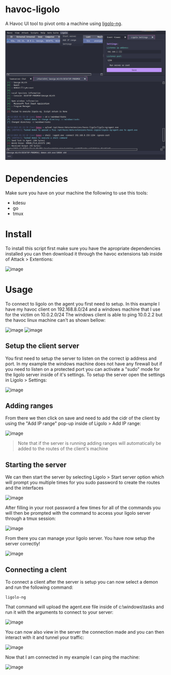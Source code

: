 # havoc-ligolo
A Havoc UI tool to pivot onto a machine using [ligolo-ng](https://github.com/Nicocha30/ligolo-ng).

![image](https://raw.githubusercontent.com/p4p1/havoc-ligolo/main/havoc-ligolo.png)

# Dependencies
Make sure you have on your machine the following to use this tools:
 - kdesu
 - go
 - tmux

# Install
To install this script first make sure you have the apropriate dependencies installed
you can then download it through the havoc extensions tab inside of Attack > Extentions:

![image](https://github.com/p4p1/havoc-ligolo/assets/19672114/d3b5fdd2-9f02-40d4-a092-a1557c12efe4)

# Usage
To connect to ligolo on the agent you first need to setup. In this example I have
my havoc client on 192.168.8.0/24 and a windows machine that I use for the victim on
10.0.2.0/24 The windows client is able to ping 10.0.2.2 but the havoc linux machine
can't as shown bellow:

![image](https://github.com/p4p1/havoc-ligolo/assets/19672114/1ca8393e-2529-4d3b-9d21-914da95c77f8)
![image](https://github.com/p4p1/havoc-ligolo/assets/19672114/fa7992e2-a521-4e84-a196-ff1da070825b)

## Setup the client server

You first need to setup the server to listen on the correct ip address and port.
In my example the windows machine does not have any firewall but if you need to listen
on a protected port you can activate a "sudo" mode for the ligolo server inside of it's
settings. To setup the server open the settings in Ligolo > Settings:

![image](https://github.com/p4p1/havoc-ligolo/assets/19672114/bcda118e-3bd3-46ca-85f0-49050a586bff)

## Adding ranges

From there we then click on save and need to add the cidr of the client by using
the "Add IP range" pop-up inside of Ligolo > Add IP range:

![image](https://github.com/p4p1/havoc-ligolo/assets/19672114/eefe1325-b89d-4f63-a7ac-13696e9f7060)

> Note that if the server is running adding ranges will automatically be added to
> the routes of the client's machine

## Starting the server

We can then start the server by selecting Ligolo > Start server option which will
prompt you multiple times for you sudo password to create the routes and the interfaces

![image](https://github.com/p4p1/havoc-ligolo/assets/19672114/3a5f8d97-5d1c-446e-ba12-a2d019bec9aa)

After filling in your root password a few times for all of the commands you will then be
prompted with the command to access your ligolo server through a tmux session:

![image](https://github.com/p4p1/havoc-ligolo/assets/19672114/9cdc566a-a799-4c74-81bc-b84132c46232)

From there you can manage your ligolo server. You have now setup the server correctly!

![image](https://github.com/p4p1/havoc-ligolo/assets/19672114/bccfbfb4-4f77-40dd-b904-1b728843153d)

## Connecting a clent

To connect a client after the server is setup you can now select a demon and run the following command:
```
ligolo-ng
```
That command will upload the agent.exe file inside of c:\windows\tasks and run it with the arguments
to connect to your server:

![image](https://github.com/p4p1/havoc-ligolo/assets/19672114/74475282-d364-4751-929a-9060b0f5677c)

You can now also view in the server the connection made and you can then interact with
it and tunnel your traffic:

![image](https://github.com/p4p1/havoc-ligolo/assets/19672114/928f47e6-057c-4d3f-9076-77ed8a211c7d)

Now that I am connected in my example I can ping the machine:

![image](https://github.com/p4p1/havoc-ligolo/assets/19672114/bcd40a9f-b354-4eae-87f2-945e6ece4f98)

